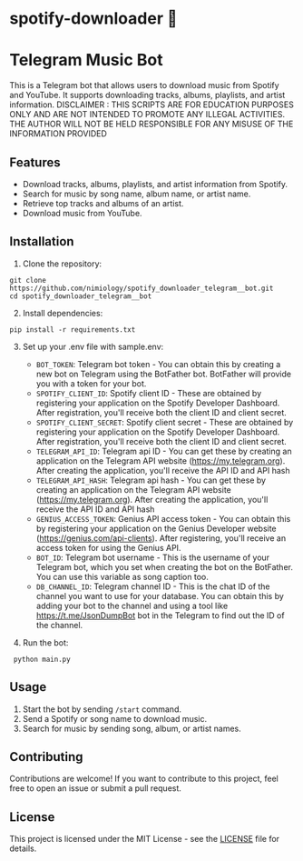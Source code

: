 # spotify-downloader 🎵

# Telegram Music Bot

This is a Telegram bot that allows users to download music from Spotify and YouTube. It supports downloading tracks,
albums, playlists, and artist information.
DISCLAIMER : THIS SCRIPTS ARE FOR EDUCATION PURPOSES ONLY AND ARE NOT INTENDED TO PROMOTE ANY ILLEGAL ACTIVITIES. THE
AUTHOR WILL NOT BE HELD RESPONSIBLE FOR ANY MISUSE OF THE INFORMATION PROVIDED

## Features

- Download tracks, albums, playlists, and artist information from Spotify.
- Search for music by song name, album name, or artist name.
- Retrieve top tracks and albums of an artist.
- Download music from YouTube.

## Installation

1. Clone the repository:

```
git clone https://github.com/nimiology/spotify_downloader_telegram__bot.git
cd spotify_downloader_telegram__bot
```

2. Install dependencies:

```
pip install -r requirements.txt
```

3. Set up your .env file with sample.env:
    - `BOT_TOKEN`: Telegram bot token - You can obtain this by creating a new bot on Telegram using the BotFather bot. BotFather will provide you with a token for your bot.
    - `SPOTIFY_CLIENT_ID`: Spotify client ID - These are obtained by registering your application on the Spotify Developer Dashboard. After registration, you'll receive both the client ID and client secret.
    - `SPOTIFY_CLIENT_SECRET`: Spotify client secret - These are obtained by registering your application on the Spotify Developer Dashboard. After registration, you'll receive both the client ID and client secret.
    - `TELEGRAM_API_ID`: Telegram api ID - You can get these by creating an application on the Telegram API website (https://my.telegram.org). After creating the application, you'll receive the API ID and API hash
    - `TELEGRAM_API_HASH`: Telegram api hash - You can get these by creating an application on the Telegram API website (https://my.telegram.org). After creating the application, you'll receive the API ID and API hash
    - `GENIUS_ACCESS_TOKEN`: Genius API access token - You can obtain this by registering your application on the Genius Developer website (https://genius.com/api-clients). After registering, you'll receive an access token for using the Genius API.
    - `BOT_ID`: Telegram bot username - This is the username of your Telegram bot, which you set when creating the bot on the BotFather. You can use this variable as song caption too.
    - `DB_CHANNEL_ID`: Telegram channel ID - This is the chat ID of the channel you want to use for your database. You can obtain this by adding your bot to the channel and using a tool like https://t.me/JsonDumpBot bot in the Telegram to find out the ID of the channel.

4. Run the bot:

```
 python main.py
 ```

## Usage

1. Start the bot by sending `/start` command.
2. Send a Spotify or song name to download music.
3. Search for music by sending song, album, or artist names.

## Contributing

Contributions are welcome! If you want to contribute to this project, feel free to open an issue or submit a pull
request.

## License

This project is licensed under the MIT License - see the [LICENSE](LICENSE) file for details.




